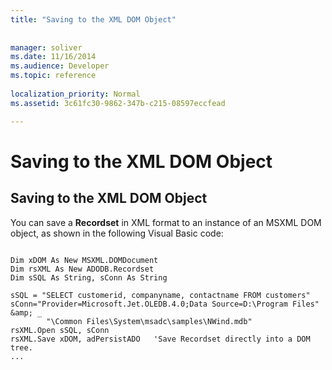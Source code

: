 ```yaml
---
title: "Saving to the XML DOM Object"
 
 
manager: soliver
ms.date: 11/16/2014
ms.audience: Developer
ms.topic: reference
  
localization_priority: Normal
ms.assetid: 3c61fc30-9862-347b-c215-08597eccfead

---
```


# Saving to the XML DOM Object

## Saving to the XML DOM Object

You can save a **Recordset** in XML format to an instance of an MSXML DOM object, as shown in the following Visual Basic code: 
  
```
 
Dim xDOM As New MSXML.DOMDocument 
Dim rsXML As New ADODB.Recordset 
Dim sSQL As String, sConn As String 
     
sSQL = "SELECT customerid, companyname, contactname FROM customers" 
sConn="Provider=Microsoft.Jet.OLEDB.4.0;Data Source=D:\Program Files" &amp; _ 
        "\Common Files\System\msadc\samples\NWind.mdb" 
rsXML.Open sSQL, sConn 
rsXML.Save xDOM, adPersistADO   'Save Recordset directly into a DOM tree. 
... 

```


